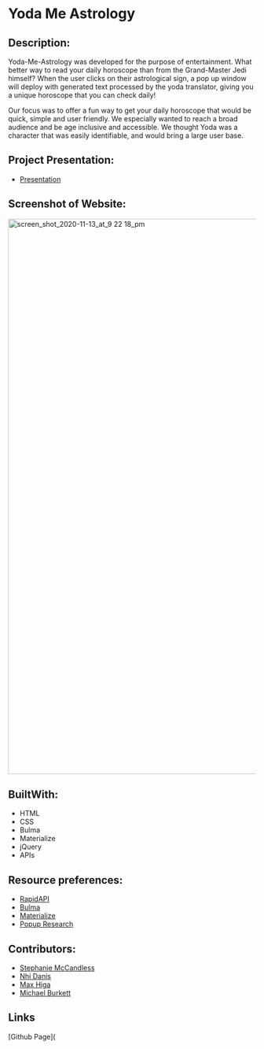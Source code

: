 # Yoda Me Astrology

## Description:

Yoda-Me-Astrology was developed for the purpose of entertainment. What better way to read your daily horoscope than from the Grand-Master Jedi himself? When the user clicks on their astrological sign, a pop up window will deploy with generated text processed by the yoda translator, giving you a unique horoscope that you can check daily!

Our focus was to offer a fun way to get your daily horoscope that would be quick, simple and user friendly. We especially wanted to reach a broad audience and be age inclusive and accessible. We thought Yoda was a character that was easily identifiable, and would bring a large user base.

## Project Presentation:
* [Presentation](https://docs.google.com/presentation/d/1ZBkreorxnVGgSbucgns-47vkGchvur9heMYg7zuL1OE/edit?ts=5faf70d1#slide=id.gaafa7bf09e_2_764)

## Screenshot of Website:
<img width="1128" alt="screen_shot_2020-11-13_at_9 22 18_pm" src="https://user-images.githubusercontent.com/69176601/99157653-f85c7900-266e-11eb-88f1-b274afbb42d8.png">


## BuiltWith:

* HTML
* CSS
* Bulma
* Materialize
* jQuery
*  APIs

## Resource preferences:
* [RapidAPI](https://rapidapi.com/)
* [Bulma](https://bulma.io/)
* [Materialize](https://materializecss.com/)
* [Popup Research](https://html-online.com/articles/simple-popup-box/)

## Contributors:
* [Stephanie McCandless](https://github.com/stephimarie )
* [Nhi Danis](https://github.com/NhiDanis)
* [Max Higa](https://github.com/maxx-808)
* [Michael Burkett](https://github.com/cadeburkett)

## Links
[Github Page](

